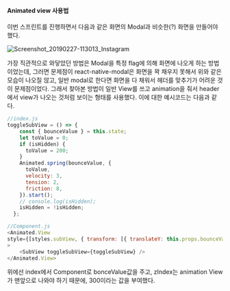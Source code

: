 #### Animated view 사용법

이번 스프린트를 진행하면서 다음과 같은 화면의 Modal과 비슷한(?) 화면을 만들어야했다. 

![Screenshot_20190227-113013_Instagram](/home/yugeon/Downloads/Screenshot_20190227-113013_Instagram.jpg)

가장 직관적으로 와닿았던 방법은 Modal을 특정 flag에 의해 화면에 나오게 하는 방법이었는데, 그러면 문제점이 react-native-modal은 화면을 꽉 채우지 못해서 위와 같은 모습이 나오질 않고, 일반 modal로 한다면 화면을 다 채워서 헤더를 맞추기가 어려운 것이 문제점이었다. 그래서 찾아본 방법이 일반 View를 쓰고 animation을 줘서 header에서 view가 나오는 것처럼 보이는 형태를 사용했다. 이에 대한 예시코드는 다음과 같다.

```javascript
//index.js
toggleSubView = () => {
    const { bounceValue } = this.state;
    let toValue = 0;
    if (isHidden) {
      toValue = 200;
    }
    Animated.spring(bounceValue, {
      toValue,
      velocity: 3,
      tension: 2,
      friction: 8,
    }).start();
    // console.log(isHidden);
    isHidden = !isHidden;
  };

//Component.js
<Animated.View
style={[styles.subView, { transform: [{ translateY: this.props.bounceValue }], zIndex: 300 }]}
>
    <SubView toggleSubView={toggleSubView} />
</Animated.View>
```

위에선 index에서 Component로 bonceValue값을 주고, zIndex는 animation View가 맨앞으로 나와야 하기 때문에, 300이라는 값을 부여했다.